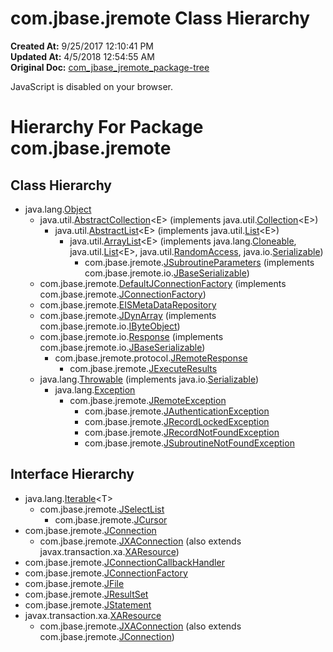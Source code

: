 # com.jbase.jremote Class Hierarchy

**Created At:** 9/25/2017 12:10:41 PM  
**Updated At:** 4/5/2018 12:54:55 AM  
**Original Doc:** [com_jbase_jremote_package-tree](https://docs.jbase.com/39248-jremote/com_jbase_jremote_package-tree)  


JavaScript is disabled on your browser.





# Hierarchy For Package com.jbase.jremote

## Class Hierarchy

- java.lang.[Object](http://java.sun.com/j2se/1.5.0/docs/api/java/lang/Object.html?is-external=true "class or interface in java.lang")
    - java.util.[AbstractCollection](http://java.sun.com/j2se/1.5.0/docs/api/java/util/AbstractCollection.html?is-external=true "class or interface in java.util")&lt;E&gt; (implements java.util.[Collection](http://java.sun.com/j2se/1.5.0/docs/api/java/util/Collection.html?is-external=true "class or interface in java.util")&lt;E&gt;)
        - java.util.[AbstractList](http://java.sun.com/j2se/1.5.0/docs/api/java/util/AbstractList.html?is-external=true "class or interface in java.util")&lt;E&gt; (implements java.util.[List](http://java.sun.com/j2se/1.5.0/docs/api/java/util/List.html?is-external=true "class or interface in java.util")&lt;E&gt;)
            - java.util.[ArrayList](http://java.sun.com/j2se/1.5.0/docs/api/java/util/ArrayList.html?is-external=true "class or interface in java.util")&lt;E&gt; (implements java.lang.[Cloneable](http://java.sun.com/j2se/1.5.0/docs/api/java/lang/Cloneable.html?is-external=true "class or interface in java.lang"), java.util.[List](http://java.sun.com/j2se/1.5.0/docs/api/java/util/List.html?is-external=true "class or interface in java.util")&lt;E&gt;, java.util.[RandomAccess](http://java.sun.com/j2se/1.5.0/docs/api/java/util/RandomAccess.html?is-external=true "class or interface in java.util"), java.io.[Serializable](http://java.sun.com/j2se/1.5.0/docs/api/java/io/Serializable.html?is-external=true "class or interface in java.io"))
                - com.jbase.jremote.[JSubroutineParameters](/39248-jremote/com_jbase_jremote_jsubroutineparameters "class in com.jbase.jremote") (implements com.jbase.jremote.io.[JBaseSerializable](/39250-io/com_jbase_jremote_io_jbaseserializable "interface in com.jbase.jremote.io"))
    - com.jbase.jremote.[DefaultJConnectionFactory](/39248-jremote/com_jbase_jremote_defaultjconnectionfactory "class in com.jbase.jremote") (implements com.jbase.jremote.[JConnectionFactory](/39248-jremote/com_jbase_jremote_jconnectionfactory "interface in com.jbase.jremote"))
    - com.jbase.jremote.[EISMetaDataRepository](/39248-jremote/com_jbase_jremote_eismetadatarepository "class in com.jbase.jremote")
    - com.jbase.jremote.[JDynArray](/39248-jremote/com_jbase_jremote_jdynarray "class in com.jbase.jremote") (implements com.jbase.jremote.io.[IByteObject](/39250-io/com_jbase_jremote_io_ibyteobject "interface in com.jbase.jremote.io"))
    - com.jbase.jremote.io.[Response](/39250-io/com_jbase_jremote_io_response "class in com.jbase.jremote.io") (implements com.jbase.jremote.io.[JBaseSerializable](/39250-io/com_jbase_jremote_io_jbaseserializable "interface in com.jbase.jremote.io"))
        - com.jbase.jremote.protocol.[JRemoteResponse](/39270-protocol/com_jbase_jremote_protocol_jremoteresponse "class in com.jbase.jremote.protocol")
            - com.jbase.jremote.[JExecuteResults](/39248-jremote/com_jbase_jremote_jexecuteresults "class in com.jbase.jremote")
    - java.lang.[Throwable](http://java.sun.com/j2se/1.5.0/docs/api/java/lang/Throwable.html?is-external=true "class or interface in java.lang") (implements java.io.[Serializable](http://java.sun.com/j2se/1.5.0/docs/api/java/io/Serializable.html?is-external=true "class or interface in java.io"))
        - java.lang.[Exception](http://java.sun.com/j2se/1.5.0/docs/api/java/lang/Exception.html?is-external=true "class or interface in java.lang")
            - com.jbase.jremote.[JRemoteException](/39248-jremote/com_jbase_jremote_jremoteexception "class in com.jbase.jremote")
                - com.jbase.jremote.[JAuthenticationException](/39248-jremote/com_jbase_jremote_jauthenticationexception "class in com.jbase.jremote")
                - com.jbase.jremote.[JRecordLockedException](/39248-jremote/com_jbase_jremote_jrecordlockedexception "class in com.jbase.jremote")
                - com.jbase.jremote.[JRecordNotFoundException](/39248-jremote/com_jbase_jremote_jrecordnotfoundexception "class in com.jbase.jremote")
                - com.jbase.jremote.[JSubroutineNotFoundException](/39248-jremote/com_jbase_jremote_jsubroutinenotfoundexception "class in com.jbase.jremote")


## Interface Hierarchy

- java.lang.[Iterable](http://java.sun.com/j2se/1.5.0/docs/api/java/lang/Iterable.html?is-external=true "class or interface in java.lang")&lt;T&gt;
    - com.jbase.jremote.[JSelectList](/39248-jremote/com_jbase_jremote_jselectlist "interface in com.jbase.jremote")
        - com.jbase.jremote.[JCursor](/39248-jremote/com_jbase_jremote_jcursor "interface in com.jbase.jremote")
- com.jbase.jremote.[JConnection](/39248-jremote/com_jbase_jremote_jconnection "interface in com.jbase.jremote")
    - com.jbase.jremote.[JXAConnection](/39248-jremote/com_jbase_jremote_jxaconnection "interface in com.jbase.jremote") (also extends javax.transaction.xa.[XAResource](http://java.sun.com/j2se/1.5.0/docs/api/javax/transaction/xa/XAResource.html?is-external=true "class or interface in javax.transaction.xa"))
- com.jbase.jremote.[JConnectionCallbackHandler](/39248-jremote/com_jbase_jremote_jconnectioncallbackhandler "interface in com.jbase.jremote")
- com.jbase.jremote.[JConnectionFactory](/39248-jremote/com_jbase_jremote_jconnectionfactory "interface in com.jbase.jremote")
- com.jbase.jremote.[JFile](/39248-jremote/com_jbase_jremote_jfile "interface in com.jbase.jremote")
- com.jbase.jremote.[JResultSet](/39248-jremote/com_jbase_jremote_jresultset "interface in com.jbase.jremote")
- com.jbase.jremote.[JStatement](/39248-jremote/com_jbase_jremote_jstatement "interface in com.jbase.jremote")
- javax.transaction.xa.[XAResource](http://java.sun.com/j2se/1.5.0/docs/api/javax/transaction/xa/XAResource.html?is-external=true "class or interface in javax.transaction.xa")
    - com.jbase.jremote.[JXAConnection](/39248-jremote/com_jbase_jremote_jxaconnection "interface in com.jbase.jremote") (also extends com.jbase.jremote.[JConnection](/39248-jremote/com_jbase_jremote_jconnection "interface in com.jbase.jremote"))


